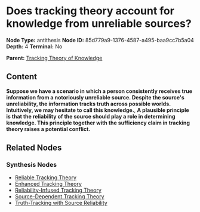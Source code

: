 # Does tracking theory account for knowledge from unreliable sources?

**Node Type:** antithesis
**Node ID:** 85d779a9-1376-4587-a495-baa9cc7b5a04
**Depth:** 4
**Terminal:** No

**Parent:** [Tracking Theory of Knowledge](tracking-theory-of-knowledge-synthesis-c1828046-8761-428b-a766-41b724a26584.md)

## Content

**Suppose we have a scenario in which a person consistently receives true information from a notoriously unreliable source. Despite the source's unreliability, the information tracks truth across possible worlds. Intuitively, we may hesitate to call this knowledge.**, **A plausible principle is that the reliability of the source should play a role in determining knowledge. This principle together with the sufficiency claim in tracking theory raises a potential conflict.**

## Related Nodes

### Synthesis Nodes

- [Reliable Tracking Theory](reliable-tracking-theory-synthesis-5a330cc6-0749-433a-bcac-6d400ce4894e.md)
- [Enhanced Tracking Theory](enhanced-tracking-theory-synthesis-001f54b4-79f7-45aa-b838-1e81f6be4f0c.md)
- [Reliability-Infused Tracking Theory](reliability-infused-tracking-theory-synthesis-509626ef-8405-4099-8633-ce3d28adb7ee.md)
- [Source-Dependent Tracking Theory](source-dependent-tracking-theory-synthesis-8a925d89-1f86-40e3-9d85-3d583a7c2bc4.md)
- [Truth-Tracking with Source Reliability](truth-tracking-with-source-reliability-synthesis-713477a6-8cb7-47a7-9024-b86027e09d99.md)
